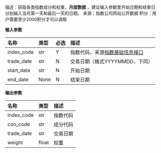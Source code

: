 
描述：获取各类指数成分和权重，**月度数据** ，建议输入参数里开始日期和结束日分别输入当月第一天和最后一天的日期。
来源：指数公司网站公开数据
积分：用户需要至少2000积分才可以调取

**输入参数**

| 名称       | 类型 | 必选 | 描述                                                         |
| :--------- | :--- | :--- | :----------------------------------------------------------- |
| index_code | str  | Y    | 指数代码，来源[指数基础信息接口](https://tushare.pro/document/2?doc_id=94) |
| trade_date | str  | N    | 交易日期（格式YYYYMMDD，下同）                               |
| start_date | str  | N    | 开始日期                                                     |
| end_date   | None | N    | 结束日期                                                     |

**输出参数**

| 名称       | 类型  | 描述     |
| :--------- | :---- | :------- |
| index_code | str   | 指数代码 |
| con_code   | str   | 成分代码 |
| trade_date | str   | 交易日期 |
| weight     | float | 权重     |